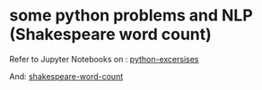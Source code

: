 # some python problems and NLP (Shakespeare word count)

Refer to Jupyter Notebooks on :
[python-excersises](https://github.com/vitalv/orbital/blob/master/python-excersises/python-excersises.ipynb)

And:
[shakespeare-word-count](https://github.com/vitalv/orbital/blob/master/shakespeare/shakespeare-word-count.ipynb)
